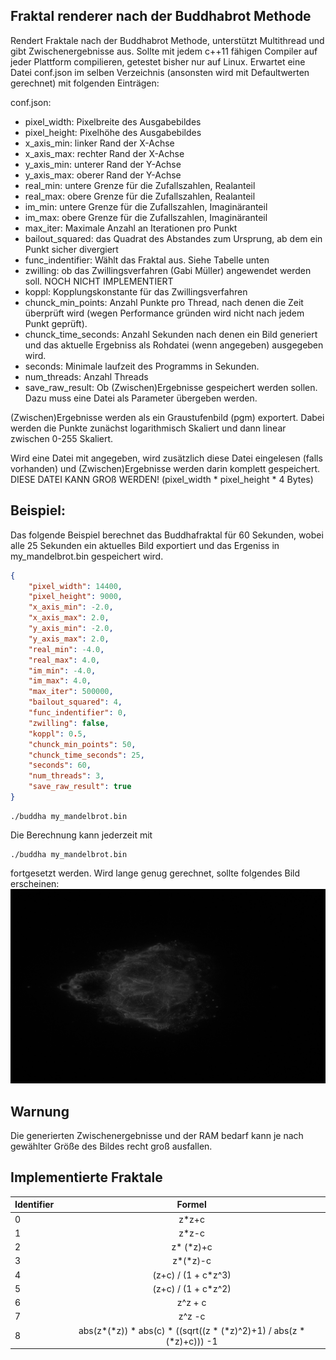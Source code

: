 ## Fraktal renderer nach der Buddhabrot Methode
Rendert Fraktale nach der Buddhabrot Methode, unterstützt Multithread und gibt Zwischenergebnisse aus. Sollte mit jedem c++11 fähigen Compiler auf jeder Plattform compilieren, getestet bisher nur auf Linux. 
Erwartet eine Datei conf.json im selben Verzeichnis (ansonsten wird mit Defaultwerten gerechnet) mit folgenden Einträgen:

conf.json:
- pixel_width: Pixelbreite des Ausgabebildes
- pixel_height: Pixelhöhe des Ausgabebildes
- x_axis_min: linker Rand der X-Achse
- x_axis_max: rechter Rand der X-Achse
- y_axis_min: unterer Rand der Y-Achse
- y_axis_max: oberer Rand der Y-Achse
- real_min: untere Grenze für die Zufallszahlen, Realanteil
- real_max: obere Grenze für die Zufallszahlen, Realanteil
- im_min: untere Grenze für die Zufallszahlen, Imaginäranteil
- im_max: obere Grenze für die Zufallszahlen, Imaginäranteil
- max_iter: Maximale Anzahl an Iterationen pro Punkt
- bailout_squared: das Quadrat des Abstandes zum Ursprung, ab dem ein Punkt sicher divergiert
- func_indentifier: Wählt das Fraktal aus. Siehe Tabelle unten
- zwilling: ob das Zwillingsverfahren (Gabi Müller) angewendet werden soll. NOCH NICHT IMPLEMENTIERT
- koppl: Kopplungskonstante für das Zwillingsverfahren
- chunck_min_points: Anzahl Punkte pro Thread, nach denen die Zeit überprüft wird (wegen Performance gründen wird nicht nach jedem Punkt geprüft).
- chunck_time_seconds: Anzahl Sekunden nach denen ein Bild generiert und das aktuelle Ergebniss als Rohdatei (wenn angegeben) ausgegeben wird.
- seconds: Minimale laufzeit des Programms in Sekunden.
- num_threads: Anzahl Threads
- save_raw_result: Ob (Zwischen)Ergebnisse gespeichert werden sollen. Dazu muss eine Datei als Parameter übergeben werden.

(Zwischen)Ergebnisse werden als ein Graustufenbild (pgm) exportert. Dabei werden die Punkte zunächst logarithmisch Skaliert und dann linear zwischen 0-255 Skaliert.

Wird eine Datei mit angegeben, wird zusätzlich diese Datei eingelesen (falls vorhanden) und (Zwischen)Ergebnisse werden darin komplett gespeichert. DIESE DATEI KANN GROß WERDEN! (pixel_width * pixel_height * 4 Bytes)

## Beispiel:

Das folgende Beispiel berechnet das Buddhafraktal für 60 Sekunden, wobei alle 25 Sekunden ein aktuelles Bild exportiert und das Ergeniss in my_mandelbrot.bin gespeichert wird.

```json
{
    "pixel_width": 14400,
    "pixel_height": 9000,
    "x_axis_min": -2.0,
    "x_axis_max": 2.0,
    "y_axis_min": -2.0,
    "y_axis_max": 2.0,
    "real_min": -4.0,
    "real_max": 4.0,
    "im_min": -4.0,
    "im_max": 4.0,
    "max_iter": 500000,
    "bailout_squared": 4,
    "func_indentifier": 0,
    "zwilling": false,
    "koppl": 0.5,
    "chunck_min_points": 50,
    "chunck_time_seconds": 25,
    "seconds": 60,
    "num_threads": 3,
    "save_raw_result": true
}
```

```
./buddha my_mandelbrot.bin
```

Die Berechnung kann jederzeit mit 
```
./buddha my_mandelbrot.bin
```
fortgesetzt werden. Wird lange genug gerechnet, sollte folgendes Bild erscheinen:
![Mandelbrot](img/mandelbrot.png?raw=true "Mandelbrot")

## Warnung
Die generierten Zwischenergebnisse und der RAM bedarf kann je nach gewählter Größe des Bildes recht groß ausfallen.


## Implementierte Fraktale

| Identifier        | Formel 
| ------------- |:-------------:
| 0     | z*z+c 
| 1     | z*z-c  
| 2     | z* (*z)+c 
| 3     | z*(*z)-c 
| 4     | (z+c) / (1 + c*z^3) 
| 5     | (z+c) / (1 + c*z^2)  
| 6     | z^z + c 
| 7     | z^z -c    
| 8     | abs(z*(*z)) * abs(c) * ((sqrt((z * (*z)^2)+1) / abs(z * (*z)+c))) -1